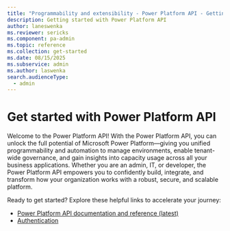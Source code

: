 ```yaml
---
title: "Programmability and extensibility - Power Platform API - Getting started | Microsoft Docs"
description: Getting started with Power Platform API
author: laneswenka
ms.reviewer: sericks
ms.component: pa-admin
ms.topic: reference
ms.collection: get-started
ms.date: 08/15/2025
ms.subservice: admin
ms.author: laswenka
search.audienceType: 
  - admin
---
```


# Get started with Power Platform API

Welcome to the Power Platform API! With the Power Platform API, you can unlock the full potential of Microsoft Power Platform—giving you unified programmability and automation to manage environments, enable tenant-wide governance, and gain insights into capacity usage across all your business applications. Whether you are an admin, IT, or developer, the Power Platform API empowers you to confidently build, integrate, and transform how your organization works with a robust, secure, and scalable platform.

Ready to get started? Explore these helpful links to accelerate your journey:

- [Power Platform API documentation and reference (latest)](/rest/api/power-platform)
- [Authentication](./programmability-authentication-v2.md)


